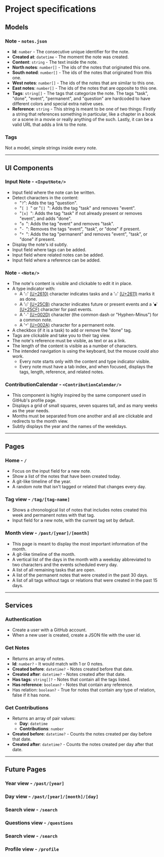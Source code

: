 # Project specifications

## Models

### Note - `notes.json`

- **Id**: `number` - The consecutive unique identifier for the note.
- **Created at**: `datetime` - The moment the note was created.
- **Content**: `string` - The text inside the note.
- **North notes**: `number[]` - The ids of the notes that originated this one.
- **South noted**: `number[]` - The ids of the notes that originated from this one.
- **West notes**: `number[]` - The ids of the notes that are similar to this one.
- **East notes**: `number[]` - The ids of the notes that are opposite to this one.
- **Tags**: `string[]` - The tags that categorize the note. The tags "task", "done", "event",
  "permanent", and "question" are hardcoded to have different colors and special extra native uses.
- **Reference**: `string` - This string is meant to be one of two things: Firstly a string that
  references something in particular, like a chapter in a book or a scene in a movie or really
  anything of the such. Lastly, it can be a valid URL that adds a link to the note.

### Tags

Not a model, simple strings inside every note.

---

## UI Components

### Input Note - `<InputNote/>`

- Input field where the note can be written.
- Detect characters in the content:
  - "`?`": Adds the tag "question".
  - "`[ ] `" or "`[] `": Adds the tag "task" and removes "event".
  - "`[x] `": Adds the tag "task" if not already present or removes "event", and adds "done".
  - "`o `": Adds the tag "event" and removes "task".
  - "`- `": Removes the tags "event", "task", or "done" if present.
  - "`* `": Adds the tag "permanent" and removes "event", "task", or "done" if present.
- Display the note's id subtly.
- Input field where tags can be added.
- Input field where related notes can be added.
- Input field where a reference can be added.

### Note - `<Note/>`

- The note's content is visible and clickable to edit it in place.
- A type indicator with:
  - A '`☐`' [(U+2610)](https://www.compart.com/en/unicode/U+2610) character indicates tasks and a
    '`☑`' [(U+2611)](https://www.compart.com/en/unicode/U+2611) marks it as done.
  - A '`○`' [(U+25CB)](https://www.compart.com/en/unicode/U+25CB) character indicates future or
    present events and a '`●`' [(U+25CF)](https://www.compart.com/en/unicode/U+25CF) character for
    past events.
  - A '`-`' [(U+002D)](https://www.compart.com/en/unicode/U+002D) character (the common dash or
    "Hyphen-Minus") for a common note.
  - A '`*`' [(U+002A)](https://www.compart.com/en/unicode/U+002A) character for a permanent note.
- A checkbox (if it is a task) to add or remove the "done" tag.
- Tags are clickable and take you to their tag view.
- The note's reference must be visible, as text or as a link.
- The length of the content is visible as a number of characters.
- The intended navigation is using the keyboard, but the mouse could also work.
  - Every note starts only with the content and type indicator visible.
  - Every note must have a tab index, and when focused, displays the tags, length, reference, and
    related notes.

### ContributionCalendar - `<ContributionCalendar/>`

- This component is highly inspired by the same component used in GitHub's profile page.
- Displays a grid of small squares, seven squares tall, and as many weeks as the year needs.
- Months must be separated from one another and all are clickable and redirects to the month view.
- Subtly displays the year and the names of the weekdays.

---

## Pages

### Home - `/`

- Focus on the input field for a new note.
- Show a list of the notes that have been created today.
- A git-like timeline of the year.
- A random note that isn't tagged or related that changes every day.

### Tag view - `/tag/[tag-name]`

- Shows a chronological list of notes that includes notes created this week and permanent notes
  with that tag.
- Input field for a new note, with the current tag set by default.

### Month view - `/past/[year]/[month]`

- This page is meant to display the most important information of the month.
- A git-like timeline of the month.
- A vertical list of the days in the month with a weekday abbreviated to two characters and the
  events scheduled every day.
- A list of all remaining tasks that are open.
- A list of the permanent notes that were created in the past 30 days.
- A list of all tags without tags or relations that were created in the past 15 days.

---

## Services

### Authentication

- Create a user with a GitHub account.
- When a new user is created, create a JSON file with the user id.

### Get Notes

- Returns an array of notes.
- **Id**: `number?` - It would match with 1 or 0 notes.
- **Created before**: `datetime?` - Notes created before that date.
- **Created after**: `datetime?` - Notes created after that date.
- **Has tags**: `string[]?` - Notes that contain all the tags listed.
- **Has reference**: `boolean?` - Notes that contain any reference.
- Has relation: `boolean?` - True for notes that contain any type of relation, false if it has none.

### Get Contributions

- Returns an array of pair values:
  - **Day**: `datetime`
  - **Contributions**: `number`
- **Created before**: `datetime?` - Counts the notes created per day before that date.
- **Created after**: `datetime?` - Counts the notes created per day after that date.

---

## Future Pages

### Year view - `/past/[year]`

### Day view - `/past/[year]/[month]/[day]`

### Search view - `/search`

### Questions view - `/questions`

### Search view - `/search`

### Profile view - `/profile`
